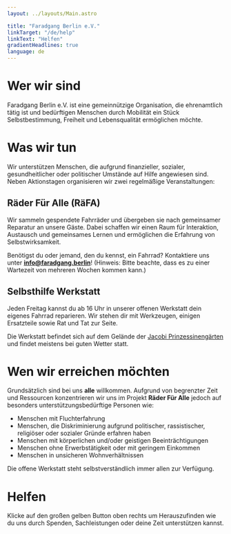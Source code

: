 ```yaml
---
layout: ../layouts/Main.astro

title: "Faradgang Berlin e.V."
linkTarget: "/de/help"
linkText: "Helfen"
gradientHeadlines: true
language: de
---
```


# Wer wir sind

Faradgang Berlin e.V. ist eine gemeinnützige Organisation, die ehrenamtlich tätig ist und bedürftigen Menschen durch Mobilität ein Stück Selbstbestimmung, Freiheit und Lebensqualität ermöglichen möchte.

# Was wir tun

Wir unterstützen Menschen, die aufgrund finanzieller, sozialer, gesundheitlicher oder politischer Umstände auf Hilfe angewiesen sind. Neben Aktionstagen organisieren wir zwei regelmäßige Veranstaltungen:

## Räder Für Alle (RäFA)

Wir sammeln gespendete Fahrräder und übergeben sie nach gemeinsamer Reparatur an unsere Gäste. Dabei schaffen wir einen Raum für Interaktion, Austausch und gemeinsames Lernen und ermöglichen die Erfahrung von Selbstwirksamkeit.

Benötigst du oder jemand, den du kennst, ein Fahrrad? Kontaktiere uns unter <strong>info@faradgang.berlin</strong>! (Hinweis: Bitte beachte, dass es zu einer Wartezeit von mehreren Wochen kommen kann.)

## Selbsthilfe Werkstatt

Jeden Freitag kannst du ab 16 Uhr in unserer offenen Werkstatt dein eigenes Fahrrad reparieren. Wir stehen dir mit Werkzeugen, einigen Ersatzteile sowie Rat und Tat zur Seite.

Die Werkstatt befindet sich auf dem Gelände der <a href="https://www.openstreetmap.org/node/9187753963#map=19/52.46946/13.42950" target="\_blank" rel="noopener noreferrer"> Jacobi Prinzessinengärten</a> und findet meistens bei guten Wetter statt.

# Wen wir erreichen möchten

Grundsätzlich sind bei uns <strong>alle</strong> willkommen. Aufgrund von begrenzter Zeit und Ressourcen konzentrieren wir uns im Projekt <strong> Räder Für Alle</strong> jedoch auf besonders unterstützungsbedürftige Personen wie:

- Menschen mit Fluchterfahrung
- Menschen, die Diskriminierung aufgrund politischer, rassistischer, religiöser oder sozialer Gründe erfahren haben
- Menschen mit körperlichen und/oder geistigen Beeinträchtigungen
- Menschen ohne Erwerbstätigkeit oder mit geringem Einkommen
- Menschen in unsicheren Wohnverhältnissen

Die offene Werkstatt steht selbstverständlich immer allen zur Verfügung.

# Helfen

Klicke auf den großen gelben Button oben rechts um Herauszufinden wie du uns durch Spenden, Sachleistungen oder deine Zeit unterstützen kannst.
